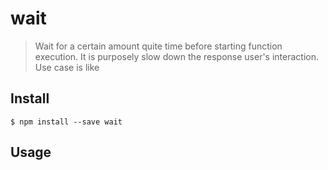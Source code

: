 # wait

> Wait for a certain amount quite time before starting function execution. It is purposely slow down the response user's interaction.
> Use case is like

## Install

```
$ npm install --save wait
```

## Usage

